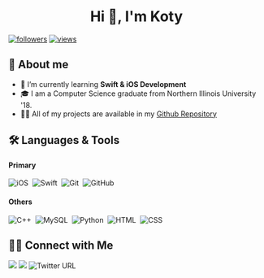 <h1 align="center">Hi 👋, I'm Koty</h1>


<p align="left"> 
<a href="https://twitter.com/sbk_dev"><img alt="followers" title="Follow me on Twitter" src="https://img.shields.io/twitter/follow/sbk_dev?color=55960c&label=Follow&logo=twitter&logoColor=white&style=flat-square"/></a>
<a href="https://github.com/k-stannard"><img alt="views" title="Github Views" src="https://komarev.com/ghpvc/?username=k-stannard&color=blue&style=flat-square"/></a>
</p>

## 📖 About me


* 🌱 I’m currently learning **Swift & iOS Development**
* 🎓 I am a Computer Science graduate from Northern Illinois University '18.
* 👨‍💻 All of my projects are available in my [Github Repository](https://github.com/k-stannard?tab=repositories)




## 🛠 Languages & Tools
#### Primary 
![iOS](https://img.shields.io/badge/-iOS-05122A?style=flat&logo=apple)&nbsp;
![Swift](https://img.shields.io/badge/-Swift-05122A?style=flat&logo=swift)&nbsp;
![Git](https://img.shields.io/badge/-Git-05122A?style=flat&logo=git)&nbsp;
![GitHub](https://img.shields.io/badge/-GitHub-05122A?style=flat&logo=github)&nbsp;

#### Others
![C++](https://img.shields.io/badge/-C++-05122A?style=flat&logo=C%2B%2B&logoColor=00599C)&nbsp;
![MySQL](https://img.shields.io/badge/-MySQL-05122A?style=flat&logo=mysql)&nbsp;
![Python](https://img.shields.io/badge/-Python-05122A?style=flat&logo=python)&nbsp;
![HTML](https://img.shields.io/badge/-HTML-05122A?style=flat&logo=HTML5)&nbsp;
![CSS](https://img.shields.io/badge/-CSS-05122A?style=flat&logo=CSS3&logoColor=1572B6)&nbsp;


## 🤝🏻 Connect with Me

<p align="left">
<a href="https://linkedin.com/in/koty-stannard-6b4524176"><img src="https://img.shields.io/badge/-Koty%20Stannard-0077B5?style=flat&logo=Linkedin&logoColor=white"/></a>
<a href="mailto:k.stannard@live.com"><img src="https://img.shields.io/badge/-k.stannard@live.com-D14836?style=flat&logo=Mail.Ru&logoColor=white"/></a>
<img alt="Twitter URL" src="https://img.shields.io/twitter/url?label=%40sbk_dev&style=social&url=https%3A%2F%2Ftwitter.com%2Fsbk_dev">
</p>

